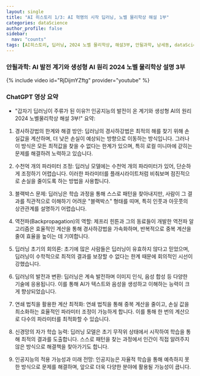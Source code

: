 ```yaml
---
layout: single
title: "AI 히스토리 1/3: AI 혁명의 시작 딥러닝, 노벨 물리학상 해설 1부"
categories: dataScience
author_profile: false
sidebar:
  nav: "counts"
tags: [AI히스토리, 딥러닝, 2024 노벨 물리학상, 해설3부, 안될과학, 남세동, dataScience, AI]
---
```


### 안될과학: AI 발전 계기와 생성형 AI 원리 2024 노벨 물리학상 설명 3부

{% include video id="RjDijmYZftg" provider="youtube" %}

### ChatGPT 영상 요약

* "갑자기 딥러닝이 주류가 된 이유?! 인공지능의 발전이 온 계기와 생성형 AI의 원리 2024 노벨물리학상 해설 3부!" 요약:

1. 경사하강법의 한계와 해결 방안: 딥러닝의 경사하강법은 최적의 해를 찾기 위해 손실값을 계산하며, 더 낮은 손실이 예상되는 방향으로 이동하는 방식입니다. 그러나 이 방식은 모든 최적값을 찾을 수 없다는 한계가 있으며, 특히 로컬 미니마에 갇히는 문제를 해결하려 노력하고 있습니다.

2. 수천억 개의 파라미터 조정: 딥러닝 모델에는 수천억 개의 파라미터가 있어, 단순하게 조정하기 어렵습니다. 이러한 파라미터를 플래시라이트처럼 비춰보며 점진적으로 손실을 줄이도록 하는 방법을 사용합니다.

3. 블랙박스 문제: 딥러닝은 학습 과정을 통해 스스로 패턴을 찾아내지만, 사람이 그 결과를 직관적으로 이해하기 어려운 "블랙박스" 형태를 띠며, 특히 인풋과 아웃풋의 상관관계를 설명하기 어렵습니다.

4. 역전파(Backpropagation)의 역할: 제프리 힌튼과 그의 동료들이 개발한 역전파 알고리즘은 효율적인 계산을 통해 경사하강법을 가속화하며, 반복적으로 중복 계산을 줄여 효율을 높이는 데 기여합니다.

5. 딥러닝 초기의 회의론: 초기에 많은 사람들은 딥러닝이 유효하지 않다고 믿었으며, 딥러닝이 수학적으로 최적의 결과를 보장할 수 없다는 한계 때문에 회의적인 시선이 강했습니다.

6. 딥러닝의 발전과 변환: 딥러닝은 계속 발전하며 이미지 인식, 음성 합성 등 다양한 기술에 응용됩니다. 이를 통해 AI가 텍스트와 음성을 생성하고 이해하는 능력이 크게 향상되었습니다.

7. 연쇄 법칙을 활용한 계산 최적화: 연쇄 법칙을 통해 중복 계산을 줄이고, 손실 값을 최소화하는 효율적인 파라미터 조정이 가능하게 합니다. 이를 통해 한 번의 계산으로 다수의 파라미터를 최적화할 수 있습니다.

8. 신경망의 자가 학습 능력: 딥러닝 모델은 초기 무작위 상태에서 시작하여 학습을 통해 최적의 결과를 도출합니다. 스스로 패턴을 찾는 과정에서 인간이 직접 알려주지 않은 방식으로 해결책을 찾아가기도 합니다.

9. 인공지능의 적용 가능성과 미래 전망: 인공지능은 자율적 학습을 통해 예측하지 못한 방식으로 문제를 해결하며, 앞으로 더욱 다양한 분야에 활용될 가능성이 큽니다.